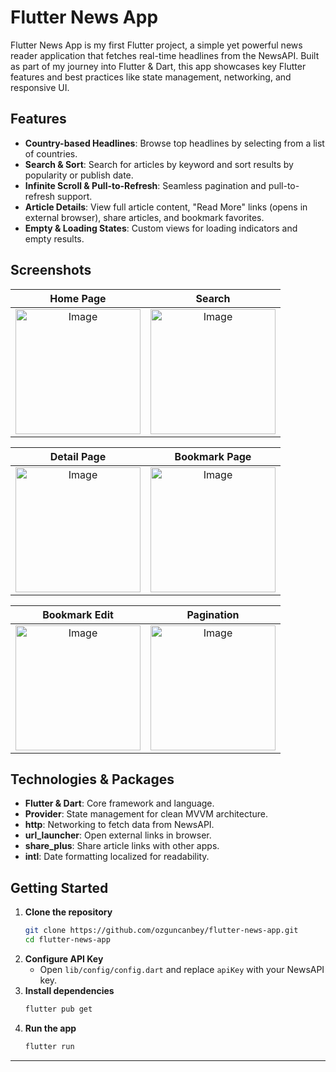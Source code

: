 # Flutter News App

Flutter News App is my first Flutter project, a simple yet powerful news reader application that fetches real-time headlines from the NewsAPI. Built as part of my journey into Flutter & Dart, this app showcases key Flutter features and best practices like state management, networking, and responsive UI.

## Features

- **Country-based Headlines**: Browse top headlines by selecting from a list of countries.
- **Search & Sort**: Search for articles by keyword and sort results by popularity or publish date.
- **Infinite Scroll & Pull-to-Refresh**: Seamless pagination and pull-to-refresh support.
- **Article Details**: View full article content, "Read More" links (opens in external browser), share articles, and bookmark favorites.
- **Empty & Loading States**: Custom views for loading indicators and empty results.

## Screenshots

Home Page | Search
:---:|:---:
[<img width="200" alt="Image" src="https://github.com/user-attachments/assets/d6c906f5-4348-46ab-931b-dc0d220b48bc" />](https://private-user-images.githubusercontent.com/138692325/434703660-ac2bee2f-05ec-438c-8fec-dce6132aa9a1.png?jwt=eyJhbGciOiJIUzI1NiIsInR5cCI6IkpXVCJ9.eyJpc3MiOiJnaXRodWIuY29tIiwiYXVkIjoicmF3LmdpdGh1YnVzZXJjb250ZW50LmNvbSIsImtleSI6ImtleTUiLCJleHAiOjE3NDQ4Nzc5MzcsIm5iZiI6MTc0NDg3NzYzNywicGF0aCI6Ii8xMzg2OTIzMjUvNDM0NzAzNjYwLWFjMmJlZTJmLTA1ZWMtNDM4Yy04ZmVjLWRjZTYxMzJhYTlhMS5wbmc_WC1BbXotQWxnb3JpdGhtPUFXUzQtSE1BQy1TSEEyNTYmWC1BbXotQ3JlZGVudGlhbD1BS0lBVkNPRFlMU0E1M1BRSzRaQSUyRjIwMjUwNDE3JTJGdXMtZWFzdC0xJTJGczMlMkZhd3M0X3JlcXVlc3QmWC1BbXotRGF0ZT0yMDI1MDQxN1QwODEzNTdaJlgtQW16LUV4cGlyZXM9MzAwJlgtQW16LVNpZ25hdHVyZT1jOTYxZWUyN2NkZGYyY2IxMGYwN2VkMzk2YWRhNzdmODJiNmRkZWVkZGZmZWZiYzU0MDQwNTBiOGVhZWM5OGJkJlgtQW16LVNpZ25lZEhlYWRlcnM9aG9zdCJ9.FQldqoQlmiRORmf4lobSMJ26Q3_-GJAutNeWC2VuaPc) | [<img width="200" alt="Image" src="https://github.com/user-attachments/assets/c2f50fc5-3f8b-4c6e-9f69-cca21e8c2460" />](https://private-user-images.githubusercontent.com/138692325/434707260-517e6e98-c297-48b4-8cc6-368bf2b321c3.png?jwt=eyJhbGciOiJIUzI1NiIsInR5cCI6IkpXVCJ9.eyJpc3MiOiJnaXRodWIuY29tIiwiYXVkIjoicmF3LmdpdGh1YnVzZXJjb250ZW50LmNvbSIsImtleSI6ImtleTUiLCJleHAiOjE3NDQ4Nzg5NDcsIm5iZiI6MTc0NDg3ODY0NywicGF0aCI6Ii8xMzg2OTIzMjUvNDM0NzA3MjYwLTUxN2U2ZTk4LWMyOTctNDhiNC04Y2M2LTM2OGJmMmIzMjFjMy5wbmc_WC1BbXotQWxnb3JpdGhtPUFXUzQtSE1BQy1TSEEyNTYmWC1BbXotQ3JlZGVudGlhbD1BS0lBVkNPRFlMU0E1M1BRSzRaQSUyRjIwMjUwNDE3JTJGdXMtZWFzdC0xJTJGczMlMkZhd3M0X3JlcXVlc3QmWC1BbXotRGF0ZT0yMDI1MDQxN1QwODMwNDdaJlgtQW16LUV4cGlyZXM9MzAwJlgtQW16LVNpZ25hdHVyZT00MmQ1ODY5Zjc0MjBjNjNiNzU1NDc5Njg5NDU2NWFlOGI1MTM5YmFlNzMwZjFjODc0NTE3YzQyZjNlZTNmN2NhJlgtQW16LVNpZ25lZEhlYWRlcnM9aG9zdCJ9.rWd0FkgCHSzUR_YLu6vtQOoftHCQdy47MH-_TMSrAQY)

Detail Page | Bookmark Page
:---:|:---:
[<img width="200" alt="Image" src="https://github.com/user-attachments/assets/ca9650f2-de89-4e3e-a840-cbc0a995a264" />](https://private-user-images.githubusercontent.com/138692325/434711061-ca9650f2-de89-4e3e-a840-cbc0a995a264.png?jwt=eyJhbGciOiJIUzI1NiIsInR5cCI6IkpXVCJ9.eyJpc3MiOiJnaXRodWIuY29tIiwiYXVkIjoicmF3LmdpdGh1YnVzZXJjb250ZW50LmNvbSIsImtleSI6ImtleTUiLCJleHAiOjE3NDQ4NzkwNzksIm5iZiI6MTc0NDg3ODc3OSwicGF0aCI6Ii8xMzg2OTIzMjUvNDM0NzExMDYxLWNhOTY1MGYyLWRlODktNGUzZS1hODQwLWNiYzBhOTk1YTI2NC5wbmc_WC1BbXotQWxnb3JpdGhtPUFXUzQtSE1BQy1TSEEyNTYmWC1BbXotQ3JlZGVudGlhbD1BS0lBVkNPRFlMU0E1M1BRSzRaQSUyRjIwMjUwNDE3JTJGdXMtZWFzdC0xJTJGczMlMkZhd3M0X3JlcXVlc3QmWC1BbXotRGF0ZT0yMDI1MDQxN1QwODMyNTlaJlgtQW16LUV4cGlyZXM9MzAwJlgtQW16LVNpZ25hdHVyZT04MDQ5NGZkNzUzNDBlNzFiMDljZDkwMGI3MTg3MjZiNzgyZDIxZDU2MTQ3ZjhhYmJlZDNmODYyM2Y0M2U0MjZiJlgtQW16LVNpZ25lZEhlYWRlcnM9aG9zdCJ9._acDtlH-1hH2EWDUeLjav2RwfvI91P2KBoOeamv_Z_8) | [<img width="200" alt="Image" src="https://github.com/user-attachments/assets/f4241997-8a3a-4a41-9492-b7726d2e7d00" />](https://private-user-images.githubusercontent.com/138692325/434711414-f4241997-8a3a-4a41-9492-b7726d2e7d00.png?jwt=eyJhbGciOiJIUzI1NiIsInR5cCI6IkpXVCJ9.eyJpc3MiOiJnaXRodWIuY29tIiwiYXVkIjoicmF3LmdpdGh1YnVzZXJjb250ZW50LmNvbSIsImtleSI6ImtleTUiLCJleHAiOjE3NDQ4NzkxNDQsIm5iZiI6MTc0NDg3ODg0NCwicGF0aCI6Ii8xMzg2OTIzMjUvNDM0NzExNDE0LWY0MjQxOTk3LThhM2EtNGE0MS05NDkyLWI3NzI2ZDJlN2QwMC5wbmc_WC1BbXotQWxnb3JpdGhtPUFXUzQtSE1BQy1TSEEyNTYmWC1BbXotQ3JlZGVudGlhbD1BS0lBVkNPRFlMU0E1M1BRSzRaQSUyRjIwMjUwNDE3JTJGdXMtZWFzdC0xJTJGczMlMkZhd3M0X3JlcXVlc3QmWC1BbXotRGF0ZT0yMDI1MDQxN1QwODM0MDRaJlgtQW16LUV4cGlyZXM9MzAwJlgtQW16LVNpZ25hdHVyZT0zYmU3ZjAzY2NhNjA1OTE3YjRhYjk0ZWVhZTNhNzc2Y2I3OTc2ZTA4YTY1ZDFmZGIxZTY0YThmOWY1OGQxODk2JlgtQW16LVNpZ25lZEhlYWRlcnM9aG9zdCJ9.wXGn8sIvdDQIfJmKKfApUG1GG_LR7Rm8FUjl8SAMCZo)

Bookmark Edit | Pagination
:---:|:---:
[<img width="200" alt="Image" src="https://github.com/user-attachments/assets/42543367-8db9-4bb3-9808-6a38ef51c40a" />](https://private-user-images.githubusercontent.com/138692325/434703660-ac2bee2f-05ec-438c-8fec-dce6132aa9a1.png?jwt=eyJhbGciOiJIUzI1NiIsInR5cCI6IkpXVCJ9.eyJpc3MiOiJnaXRodWIuY29tIiwiYXVkIjoicmF3LmdpdGh1YnVzZXJjb250ZW50LmNvbSIsImtleSI6ImtleTUiLCJleHAiOjE3NDQ4Nzc5MzcsIm5iZiI6MTc0NDg3NzYzNywicGF0aCI6Ii8xMzg2OTIzMjUvNDM0NzAzNjYwLWFjMmJlZTJmLTA1ZWMtNDM4Yy04ZmVjLWRjZTYxMzJhYTlhMS5wbmc_WC1BbXotQWxnb3JpdGhtPUFXUzQtSE1BQy1TSEEyNTYmWC1BbXotQ3JlZGVudGlhbD1BS0lBVkNPRFlMU0E1M1BRSzRaQSUyRjIwMjUwNDE3JTJGdXMtZWFzdC0xJTJGczMlMkZhd3M0X3JlcXVlc3QmWC1BbXotRGF0ZT0yMDI1MDQxN1QwODEzNTdaJlgtQW16LUV4cGlyZXM9MzAwJlgtQW16LVNpZ25hdHVyZT1jOTYxZWUyN2NkZGYyY2IxMGYwN2VkMzk2YWRhNzdmODJiNmRkZWVkZGZmZWZiYzU0MDQwNTBiOGVhZWM5OGJkJlgtQW16LVNpZ25lZEhlYWRlcnM9aG9zdCJ9.FQldqoQlmiRORmf4lobSMJ26Q3_-GJAutNeWC2VuaPc) | [<img width="200" alt="Image" src="https://github.com/user-attachments/assets/49d71cc9-4c70-4d24-ab94-7cb86a5649ab" />](https://private-user-images.githubusercontent.com/138692325/434712331-49d71cc9-4c70-4d24-ab94-7cb86a5649ab.png?jwt=eyJhbGciOiJIUzI1NiIsInR5cCI6IkpXVCJ9.eyJpc3MiOiJnaXRodWIuY29tIiwiYXVkIjoicmF3LmdpdGh1YnVzZXJjb250ZW50LmNvbSIsImtleSI6ImtleTUiLCJleHAiOjE3NDQ4NzkyOTQsIm5iZiI6MTc0NDg3ODk5NCwicGF0aCI6Ii8xMzg2OTIzMjUvNDM0NzEyMzMxLTQ5ZDcxY2M5LTRjNzAtNGQyNC1hYjk0LTdjYjg2YTU2NDlhYi5wbmc_WC1BbXotQWxnb3JpdGhtPUFXUzQtSE1BQy1TSEEyNTYmWC1BbXotQ3JlZGVudGlhbD1BS0lBVkNPRFlMU0E1M1BRSzRaQSUyRjIwMjUwNDE3JTJGdXMtZWFzdC0xJTJGczMlMkZhd3M0X3JlcXVlc3QmWC1BbXotRGF0ZT0yMDI1MDQxN1QwODM2MzRaJlgtQW16LUV4cGlyZXM9MzAwJlgtQW16LVNpZ25hdHVyZT1lODEwYjhiMTE2ZWNlODA4MDI4NGQ1MDQyMDY2NDI1YmQ0ZmY2MjY4MmQwMTNhZjVhZjIyZTBkYWE0NzgyZTg2JlgtQW16LVNpZ25lZEhlYWRlcnM9aG9zdCJ9.nb38Hsqm1yXGHw9F8vCnGlKMEH7LdBxPInG4-80LV2k)

## Technologies & Packages

- **Flutter & Dart**: Core framework and language.
- **Provider**: State management for clean MVVM architecture.
- **http**: Networking to fetch data from NewsAPI.
- **url_launcher**: Open external links in browser.
- **share_plus**: Share article links with other apps.
- **intl**: Date formatting localized for readability.

## Getting Started

1. **Clone the repository**
   ```bash
   git clone https://github.com/ozguncanbey/flutter-news-app.git
   cd flutter-news-app
   ```
2. **Configure API Key**
   - Open `lib/config/config.dart` and replace `apiKey` with your NewsAPI key.
3. **Install dependencies**
   ```bash
   flutter pub get
   ```
4. **Run the app**
   ```bash
   flutter run
   ```
---
